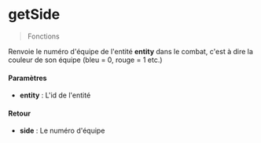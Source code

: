 # getSide
> Fonctions

Renvoie le numéro d'équipe de l'entité **entity** dans le combat, c'est à dire la couleur de son équipe (bleu = 0, rouge = 1 etc.)

#### Paramètres

- **entity** : L'id de l'entité

#### Retour

- **side** : Le numéro d'équipe


